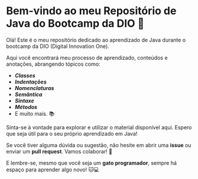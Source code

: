 # Bem-vindo ao meu Repositório de Java do Bootcamp da DIO 🚀

Olá! Este é o meu repositório dedicado ao aprendizado de Java durante o bootcamp da DIO (Digital Innovation One).

Aqui você encontrará meu processo de aprendizado, conteúdos e anotações, abrangendo tópicos como:

- **_Classes_**
- **_Indentações_**
- **_Nomenclaturas_**
- **_Semântica_**
- **_Sintaxe_**
- **_Métodos_**
- E muito mais. 📚

Sinta-se à vontade para explorar e utilizar o material disponível aqui. Espero que seja útil para o seu próprio aprendizado em Java!

Se você tiver alguma dúvida ou sugestão, não hesite em abrir uma **issue** ou enviar um **pull request**. Vamos colaborar! 💬

E lembre-se, mesmo que você seja um **gato programador**, sempre há espaço para aprender algo novo! 🐱💻
